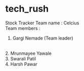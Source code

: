 # tech_rush
Stock Tracker
Team name : Celcius
<br>
Team members :
<br>
1. Gargi Nemade (Team leader)
<br>
2. Mrunmayee Yawale
<br>
3. Swarali Patil
<br>
4. Harsh Pawar
